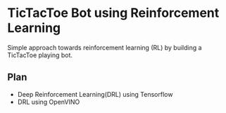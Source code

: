 # TicTacToe Bot using Reinforcement Learning
Simple approach towards reinforcement learning (RL) by building a TicTacToe playing bot.

## Plan

* Deep Reinforcement Learning(DRL) using Tensorflow
* DRL using OpenVINO
